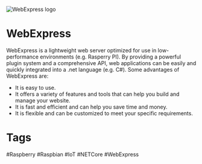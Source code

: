 ![WebExpress logo](https://raw.githubusercontent.com/ReneSchwarzer/WebExpress.Doc/main/icon.png)

# WebExpress
WebExpress is a lightweight web server optimized for use in low-performance environments (e.g. Rasperry PI). By providing 
a powerful plugin system and a comprehensive API, web applications can be easily and quickly integrated into a .net 
language (e.g. C#). Some advantages of WebExpress are:

- It is easy to use.
- It offers a variety of features and tools that can help you build and manage your website.
- It is fast and efficient and can help you save time and money.
- It is flexible and can be customized to meet your specific requirements.

# Tags
#Raspberry #Raspbian #IoT #NETCore #WebExpress